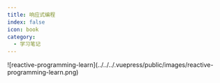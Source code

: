 ```yaml
---
title: 响应式编程
index: false
icon: book
category:
  - 学习笔记
---
```


<Catalog />
![reactive-programming-learn](../../../.vuepress/public/images/reactive-programming-learn.png)